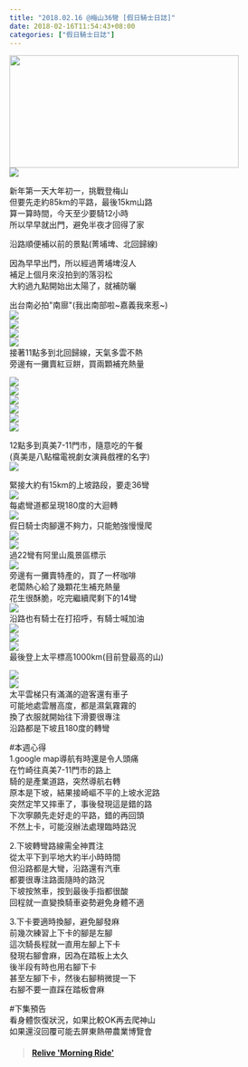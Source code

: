 ```yaml
---
title: "2018.02.16 @梅山36彎 [假日騎士日誌]"
date: 2018-02-16T11:54:43+08:00
categories: ["假日騎士日誌"]
---
```


<a href="https://www.strava.com/activities/1410952976" target="_href"><img src="https://farm5.staticflickr.com/4603/40585220452_b70c911ae0.jpg" width="405" height="199"></a>  
![](https://farm5.staticflickr.com/4668/40585222262_a348b0a469.jpg)  

 新年第一天大年初一，挑戰登梅山  
但要先走約85km的平路，最後15km山路  
算一算時間，今天至少要騎12小時  
所以早早就出門，避免半夜才回得了家  

<!--more-->

沿路順便補以前的景點(菁埔埤、北回歸線)    

因為早早出門，所以經過菁埔埤沒人  
補足上個月來沒拍到的落羽松  
大約過九點開始出太陽了，就補防曬  

出台南必拍"南廍"(我出南部啦~嘉義我來惹~)  
![](https://farm5.staticflickr.com/4677/38695533630_7d26f076ef.jpg)  
![](https://farm5.staticflickr.com/4651/25635336197_feb62f402a.jpg)  
![](https://farm5.staticflickr.com/4706/39610434095_03e9b41256.jpg)  
![](https://farm5.staticflickr.com/4696/39795746174_0a0596b609.jpg)  
接著11點多到北回歸線，天氣多雲不熱  
旁邊有一攤賣紅豆餅，買兩顆補充熱量  

![](https://farm5.staticflickr.com/4662/39795704524_1169a68f64.jpg)  
![](https://farm5.staticflickr.com/4695/40505651351_c70f4e59ce.jpg)  
![](https://farm5.staticflickr.com/4756/25635183757_27506b887a.jpg)  
![](https://farm5.staticflickr.com/4769/25635175467_e6300b72e2.jpg)  
![](https://farm5.staticflickr.com/4761/40505623221_d9b87b5250.jpg)  
![](https://farm5.staticflickr.com/4669/39610266155_9836c3215e.jpg)  

12點多到真美7-11門市，隨意吃的午餐  
(真美是八點檔電視劇女演員戲裡的名字)    
![](https://farm5.staticflickr.com/4720/26634960078_ce0fd60885.jpg)  

緊接大約有15km的上坡路段，要走36彎  
![](https://farm5.staticflickr.com/4750/39795952584_165419d8ea.jpg)  
每處彎道都呈現180度的大迴轉  
![](https://farm5.staticflickr.com/4605/38695684150_3e21211a4f.jpg)  
假日騎士肉腳還不夠力，只能勉強慢慢爬  
![](https://farm5.staticflickr.com/4649/38695664100_8f13fac2f6.jpg)  
![](https://farm5.staticflickr.com/4656/40505915621_e7d5d1b9d7.jpg)  
過22彎有阿里山風景區標示  
![](https://farm5.staticflickr.com/4626/25635437087_356aeff33d.jpg)  
旁邊有一攤賣特產的，買了一杯咖啡  
老闆熱心給了幾顆花生補充熱量  
花生很酥脆，吃完繼續爬剩下的14彎  
![](https://farm5.staticflickr.com/4768/40505882951_27e86a1325.jpg)  
沿路也有騎士在打招呼，有騎士喊加油  
![](https://farm5.staticflickr.com/4722/25635397997_9b467fcc32.jpg)  
![](https://farm5.staticflickr.com/4613/26634819818_c3a5034e8d.jpg)  
![](https://farm5.staticflickr.com/4762/25635388627_c6a94b33b2.jpg)  
最後登上太平標高1000km(目前登最高的山)    

![](https://farm5.staticflickr.com/4700/26634854008_960912b36c.jpg)  
![](https://farm5.staticflickr.com/4622/25635114887_495523a283.jpg)  
太平雲梯只有滿滿的遊客還有車子  
可能地處雲層高度，都是濕氣霧霧的  
換了衣服就開始往下滑要很專注  
沿路都是下坡且180度的轉彎  

#本週心得  
1.google map導航有時還是令人頭痛  
在竹崎往真美7-11門市的路上  
騎的是產業道路，突然導航右轉  
原本是下坡，結果接崎嶇不平的上坡水泥路  
突然定竿又摔車了，事後發現這是錯的路  
下次寧願先走好走的平路，錯的再回頭  
不然上卡，可能沒辦法處理臨時路況  

2.下坡轉彎路線需全神貫注  
從太平下到平地大約半小時時間  
但沿路都是大彎，沿路還有汽車  
都要很專注路面隨時的路況  
下坡按煞車，按到最後手指都很酸  
回程就一直變換騎車姿勢避免身體不適  

3.下卡要適時換腳，避免腳發麻  
前幾次練習上下卡的腳是左腳  
這次騎長程就一直用左腳上下卡  
發現右腳會麻，因為在踏板上太久  
後半段有時也用右腳下卡  
甚至左腳下卡，然後右腳稍微提一下  
右腳不要一直踩在踏板會麻  

#下集預告  
看身體恢復狀況，如果比較OK再去爬神山  
如果還沒回覆可能去屏東熱帶農業博覽會  

<blockquote class="embedly-card" data-card-controls="0" data-card-key="f1631a41cb254ca5b035dc5747a5bd75">
	<h4><a href="https://www.relive.cc/view/1410952976?r=embed-site">Relive 'Morning Ride'</a></h4>
</blockquote>
<script async src="//cdn.embedly.com/widgets/platform.js" charset="UTF-8"></script>